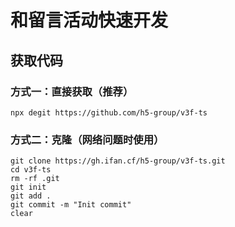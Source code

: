 # 和留言活动快速开发

## 获取代码

### 方式一：直接获取（推荐）

`npx degit https://github.com/h5-group/v3f-ts`

### 方式二：克隆（网络问题时使用）

```
git clone https://gh.ifan.cf/h5-group/v3f-ts.git
cd v3f-ts
rm -rf .git
git init
git add .
git commit -m "Init commit"
clear
```

